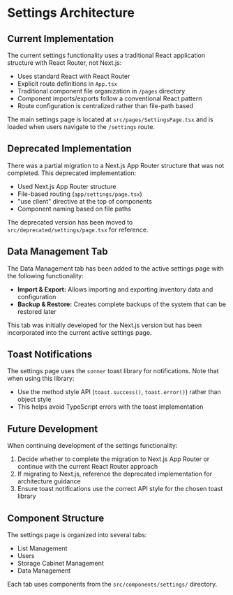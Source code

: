 # Settings Architecture

## Current Implementation

The current settings functionality uses a traditional React application structure with React Router, not Next.js:

- Uses standard React with React Router
- Explicit route definitions in `App.tsx`
- Traditional component file organization in `/pages` directory
- Component imports/exports follow a conventional React pattern
- Route configuration is centralized rather than file-path based

The main settings page is located at `src/pages/SettingsPage.tsx` and is loaded when users navigate to the `/settings` route.

## Deprecated Implementation

There was a partial migration to a Next.js App Router structure that was not completed. This deprecated implementation:

- Used Next.js App Router structure
- File-based routing (`app/settings/page.tsx`)
- "use client" directive at the top of components
- Component naming based on file paths

The deprecated version has been moved to `src/deprecated/settings/page.tsx` for reference.

## Data Management Tab

The Data Management tab has been added to the active settings page with the following functionality:

- **Import & Export:** Allows importing and exporting inventory data and configuration
- **Backup & Restore:** Creates complete backups of the system that can be restored later

This tab was initially developed for the Next.js version but has been incorporated into the current active settings page.

## Toast Notifications

The settings page uses the `sonner` toast library for notifications. Note that when using this library:

- Use the method style API (`toast.success()`, `toast.error()`) rather than object style
- This helps avoid TypeScript errors with the toast implementation

## Future Development

When continuing development of the settings functionality:

1. Decide whether to complete the migration to Next.js App Router or continue with the current React Router approach
2. If migrating to Next.js, reference the deprecated implementation for architecture guidance
3. Ensure toast notifications use the correct API style for the chosen toast library

## Component Structure

The settings page is organized into several tabs:
- List Management
- Users
- Storage Cabinet Management
- Data Management

Each tab uses components from the `src/components/settings/` directory. 